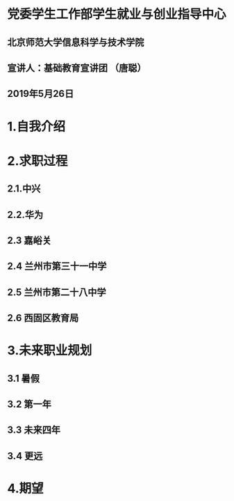 # 党委学生工作部学生就业与创业指导中心
## 北京师范大学信息科学与技术学院
## 宣讲人：基础教育宣讲团 （唐聪）
## 2019年5月26日

# 1.自我介绍
# 2.求职过程
## 2.1.中兴
## 2.2.华为
## 2.3 嘉峪关
## 2.4 兰州市第三十一中学
## 2.5 兰州市第二十八中学
## 2.6 西固区教育局

# 3.未来职业规划
## 3.1 暑假
## 3.2 第一年
## 3.3 未来四年
## 3.4 更远

# 4.期望



